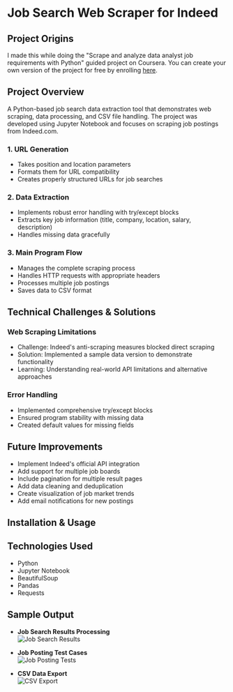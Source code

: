 
# Job Search Web Scraper for Indeed

## Project Origins
I made this while doing the "Scrape and analyze data analyst job requirements with Python" guided project on Coursera. You can create your own version of the project for free by enrolling [here](https://www.coursera.org/learn/scrape-job-postings-data-analyst/home/module/1).

## Project Overview
A Python-based job search data extraction tool that demonstrates web scraping, data processing, and CSV file handling. The project was developed using Jupyter Notebook and focuses on scraping job postings from Indeed.com.


### 1. URL Generation
- Takes position and location parameters
- Formats them for URL compatibility
- Creates properly structured URLs for job searches

### 2. Data Extraction
- Implements robust error handling with try/except blocks
- Extracts key job information (title, company, location, salary, description)
- Handles missing data gracefully

### 3. Main Program Flow
- Manages the complete scraping process
- Handles HTTP requests with appropriate headers
- Processes multiple job postings
- Saves data to CSV format

## Technical Challenges & Solutions

### Web Scraping Limitations
- Challenge: Indeed's anti-scraping measures blocked direct scraping
- Solution: Implemented a sample data version to demonstrate functionality
- Learning: Understanding real-world API limitations and alternative approaches

### Error Handling
- Implemented comprehensive try/except blocks
- Ensured program stability with missing data
- Created default values for missing fields

## Future Improvements
- Implement Indeed's official API integration
- Add support for multiple job boards
- Include pagination for multiple result pages
- Add data cleaning and deduplication
- Create visualization of job market trends
- Add email notifications for new postings

## Installation & Usage


## Technologies Used
- Python
- Jupyter Notebook
- BeautifulSoup
- Pandas
- Requests

## Sample Output
- **Job Search Results Processing** <br>
![Job Search Results](https://github.com/ashleysally00/job-search-web-scraper-Indeed/blob/main/snapshot_of_output1.png)

- **Job Posting Test Cases** <br>
![Job Posting Tests](https://github.com/ashleysally00/job-search-web-scraper-Indeed/blob/main/snapshot_of_output2.png)

- **CSV Data Export** <br>
![CSV Export](https://github.com/ashleysally00/job-search-web-scraper-Indeed/blob/main/snapshot_CSV.png)

